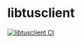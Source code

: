 # libtusclient
[![libtusclient CI](https://github.com/Cadons/libtusclient/actions/workflows/cmake-ci-pipeline.yml/badge.svg?branch=main)](https://github.com/Cadons/libtusclient/actions/workflows/cmake-ci-pipeline.yml)
